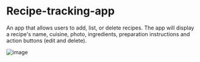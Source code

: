 # Recipe-tracking-app
An app that allows users to add, list, or delete recipes.
The app will display a recipe's name, cuisine, photo, ingredients, preparation instructions and action buttons (edit and delete).

![image](https://user-images.githubusercontent.com/105752599/211243768-9ea1aab3-d491-4f91-aac3-dc2db7744a67.png)
